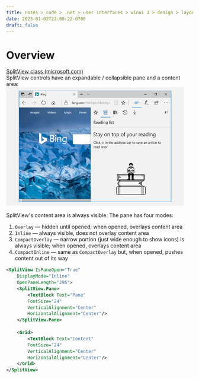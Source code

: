```yaml
---
title: notes > code > .net > user interfaces > winui 3 > design > layouts > panels > splitview
date: 2023-01-02T22:00:22-0700
draft: false
---
```

# Overview
[SplitView class (microsoft.com)](https://learn.microsoft.com/en-us/windows/windows-app-sdk/api/winrt/microsoft.UI.Xaml.Controls.SplitView)  
SplitView controls have an expandable / collapsible pane and a content area:  
<img src="Design---Layouts-(Responsive-Layouts-w-XAML)_Panels-(Layout-panels)_SplitView-image1.png" style="width:5in;height:3.33333in" alt="Microsoft Edge split view example" />  

SplitView's content area is always visible.
The pane has four modes:
1.  `Overlay` — hidden until opened; when opened, overlays content area
2.  `Inline` — always visible, does not overlay content area
3.  `CompactOverlay` — narrow portion (just wide enough to show icons) is always visible; when opened, overlays content area
4.  `CompactInline` — same as `CompactOverlay` but, when opened, pushes content out of its way

```xml
<SplitView IsPaneOpen="True"
    DisplayMode="Inline"
    OpenPaneLength="296">
    <SplitView.Pane>
        <TextBlock Text="Pane"
        FontSize="24"
        VerticalAlignment="Center"
        HorizontalAlignment="Center"/>
    </SplitView.Pane>

    <Grid>
        <TextBlock Text="Content"
        FontSize="24"
        VerticalAlignment="Center"
        HorizontalAlignment="Center"/>
    </Grid>
</SplitView>
```
